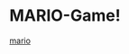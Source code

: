 # MARIO-Game!

[mario](https://github.com/user-attachments/assets/48fe22bc-fc66-41b7-a2d3-bf1085166306)
